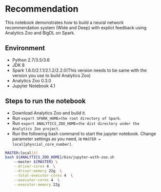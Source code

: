 # Recommendation
This notebook demonstrates how to build a neural network recommendation system (Wide and Deep) with explict feedback using Analytics Zoo and BigDL on Spark. 

## Environment
* Python 2.7/3.5/3.6
* JDK 8
* Spark 1.6.0/2.1.1/2.1.2/2.2.0(This version needs to be same with the version you use to build Analytics Zoo)
* Analytics Zoo 0.3.0
* Jupyter Notebook 4.1

## Steps to run the notebook
* Download Analytics Zoo and build it.
* Run `export SPARK_HOME=the root directory of Spark`.
* Run `export ANALYTICS_ZOO_HOME=the dist directory under the Analytics Zoo project`.
* Run the following bash command to start the jupyter notebook. Change parameter settings as you need, ie `MASTER = local[physcial_core_number]`.
```bash
MASTER=local[4]
bash ${ANALYTICS_ZOO_HOME}/bin/jupyter-with-zoo.sh 
    --master ${MASTER} \
    --driver-cores 4  \
    --driver-memory 22g  \
    --total-executor-cores 4  \
    --executor-cores 4  \
    --executor-memory 22g
```
